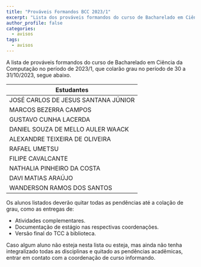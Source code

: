```yaml
---
title: "Prováveis Formandos BCC 2023/1" 
excerpt: "Lista dos prováveis formandos do curso de Bacharelado em Ciência da Computação, período letivo de 2023/1."
author_profile: false
categories:
  - avisos
tags:
  - avisos
---
```




A lista de prováveis formandos do curso de Bacharelado em Ciência da Computação no período de 2023/1, que colarão grau no período de 30 a 31/10/2023, segue abaixo.


| Estudantes               |
|--------------------------|
| JOSÉ CARLOS DE JESUS SANTANA JÚNIOR |
| MARCOS BEZERRA CAMPOS |
| GUSTAVO CUNHA LACERDA |
| DANIEL SOUZA DE MELLO AULER WAACK |
| ALEXANDRE TEIXEIRA DE OLIVEIRA |
| RAFAEL UMETSU |
| FILIPE CAVALCANTE |
| NATHALIA PINHEIRO DA COSTA |
| DAVI MATIAS ARAÚJO |
| WANDERSON RAMOS DOS SANTOS |
 
Os alunos listados deverão quitar todas as pendências até a colação de grau, como as entregas de:

- Atividades complementares.
- Documentação de estágio nas respectivas coordenações.
- Versão final do TCC à biblioteca.

Caso algum aluno não esteja nesta lista ou esteja, mas ainda não tenha integralizado todas as disciplinas e quitado as pendências acadêmicas, entrar em contato com a coordenação de curso informando.

